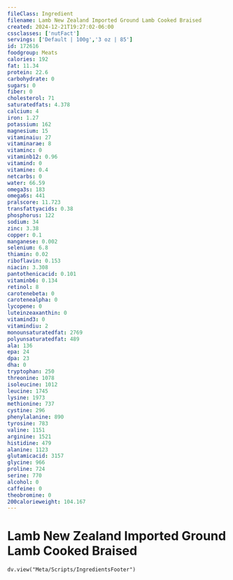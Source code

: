 ```yaml
---
fileClass: Ingredient
filename: Lamb New Zealand Imported Ground Lamb Cooked Braised
created: 2024-12-21T19:27:02-06:00
cssclasses: ['nutFact']
servings: ['Default | 100g','3 oz | 85']
id: 172616
foodgroup: Meats
calories: 192
fat: 11.34
protein: 22.6
carbohydrate: 0
sugars: 0
fiber: 0
cholesterol: 71
saturatedfats: 4.378
calcium: 4
iron: 1.27
potassium: 162
magnesium: 15
vitaminaiu: 27
vitaminarae: 8
vitaminc: 0
vitaminb12: 0.96
vitamind: 0
vitamine: 0.4
netcarbs: 0
water: 66.59
omega3s: 183
omega6s: 441
pralscore: 11.723
transfattyacids: 0.38
phosphorus: 122
sodium: 34
zinc: 3.38
copper: 0.1
manganese: 0.002
selenium: 6.8
thiamin: 0.02
riboflavin: 0.153
niacin: 3.308
pantothenicacid: 0.101
vitaminb6: 0.134
retinol: 8
carotenebeta: 0
carotenealpha: 0
lycopene: 0
luteinzeaxanthin: 0
vitamind3: 0
vitamindiu: 2
monounsaturatedfat: 2769
polyunsaturatedfat: 489
ala: 136
epa: 24
dpa: 23
dha: 0
tryptophan: 250
threonine: 1078
isoleucine: 1012
leucine: 1745
lysine: 1973
methionine: 737
cystine: 296
phenylalanine: 890
tyrosine: 783
valine: 1151
arginine: 1521
histidine: 479
alanine: 1123
glutamicacid: 3157
glycine: 966
proline: 724
serine: 770
alcohol: 0
caffeine: 0
theobromine: 0
200calorieweight: 104.167
---
```


# Lamb New Zealand Imported Ground Lamb Cooked Braised

```dataviewjs
dv.view("Meta/Scripts/IngredientsFooter")
```